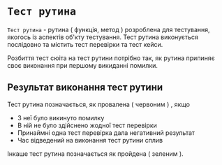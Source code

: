 # <code>Тест рутина</code>

<code>Тест рутина</code> - рутина ( функція, метод ) розроблена для тестування, якогось із аспектів об'кту тестування. Тест рутина виконується послідовно та містить тест перевірки та тест кейси.

Розбиття тест сюіта на тест рутини потрібно так, як рутина припиняє своє виконання при першому викиданні помилки.

## Результат виконання тест рутини

Тест рутина позначається, як провалена ( червоним ) , якщо

- З неї було викинуто помилку
- В ній не було здійснено жодної тест перевірки
- Принаймні одна тест перевірка дала негативний результат
- Час відведений на виконання тест рутини сплив

Інкаше тест рутина позначається як пройдена ( зеленим ).

